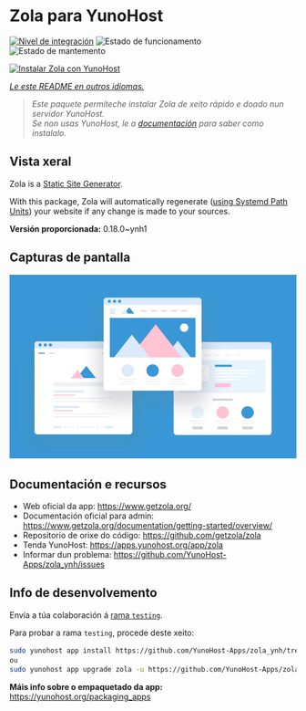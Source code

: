 <!--
NOTA: Este README foi creado automáticamente por <https://github.com/YunoHost/apps/tree/master/tools/readme_generator>
NON debe editarse manualmente.
-->

# Zola para YunoHost

[![Nivel de integración](https://dash.yunohost.org/integration/zola.svg)](https://dash.yunohost.org/appci/app/zola) ![Estado de funcionamento](https://ci-apps.yunohost.org/ci/badges/zola.status.svg) ![Estado de mantemento](https://ci-apps.yunohost.org/ci/badges/zola.maintain.svg)

[![Instalar Zola con YunoHost](https://install-app.yunohost.org/install-with-yunohost.svg)](https://install-app.yunohost.org/?app=zola)

*[Le este README en outros idiomas.](./ALL_README.md)*

> *Este paquete permíteche instalar Zola de xeito rápido e doado nun servidor YunoHost.*  
> *Se non usas YunoHost, le a [documentación](https://yunohost.org/install) para saber como instalalo.*

## Vista xeral

Zola is a [Static Site Generator](https://en.wikipedia.org/wiki/Static_site_generator).

With this package, Zola will automatically regenerate ([using Systemd Path Units](https://www.putorius.net/systemd-path-units.html)) your website if any change is made to your sources.


**Versión proporcionada:** 0.18.0~ynh1

## Capturas de pantalla

![Captura de pantalla de Zola](./doc/screenshots/example.jpg)

## Documentación e recursos

- Web oficial da app: <https://www.getzola.org/>
- Documentación oficial para admin: <https://www.getzola.org/documentation/getting-started/overview/>
- Repositorio de orixe do código: <https://github.com/getzola/zola>
- Tenda YunoHost: <https://apps.yunohost.org/app/zola>
- Informar dun problema: <https://github.com/YunoHost-Apps/zola_ynh/issues>

## Info de desenvolvemento

Envía a túa colaboración á [rama `testing`](https://github.com/YunoHost-Apps/zola_ynh/tree/testing).

Para probar a rama `testing`, procede deste xeito:

```bash
sudo yunohost app install https://github.com/YunoHost-Apps/zola_ynh/tree/testing --debug
ou
sudo yunohost app upgrade zola -u https://github.com/YunoHost-Apps/zola_ynh/tree/testing --debug
```

**Máis info sobre o empaquetado da app:** <https://yunohost.org/packaging_apps>
